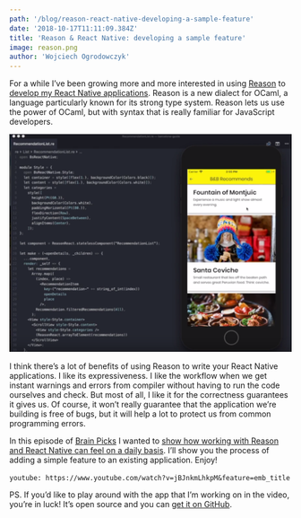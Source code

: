 ```yaml
---
path: '/blog/reason-react-native-developing-a-sample-feature'
date: '2018-10-17T11:11:09.384Z'
title: 'Reason & React Native: developing a sample feature'
image: reason.png
author: 'Wojciech Ogrodowczyk'
---
```


For a while I’ve been growing more and more interested in using [Reason](http://reasonml.github.io/) to [develop my React Native applications](https://brainsandbeards.com). Reason is a new dialect for OCaml, a language particularly known for its strong type system. Reason lets us use the power of OCaml, but with syntax that is really familiar for JavaScript developers.

![](reason.png)

I think there’s a lot of benefits of using Reason to write your React Native applications. I like its expressiveness. I like the workflow when we get instant warnings and errors from compiler without having to run the code ourselves and check. But most of all, I like it for the correctness guarantees it gives us. Of course, it won’t really guarantee that the application we’re building is free of bugs, but it will help a lot to protect us from common programming errors.

In this episode of [Brain Picks](https://www.youtube.com/channel/UCRypk6ZinH4iMwmhV6xpS_g) I wanted to [show how working with Reason and React Native can feel on a daily basis](https://www.youtube.com/watch?v=jBJnkmLhkpM). I’ll show you the process of adding a simple feature to an existing application. Enjoy!

`youtube: https://www.youtube.com/watch?v=jBJnkmLhkpM&feature=emb_title`

PS. If you’d like to play around with the app that I’m working on in the video, you’re in luck! It’s open source and you can [get it on GitHub](https://github.com/brains-and-beards/barcelona/).
